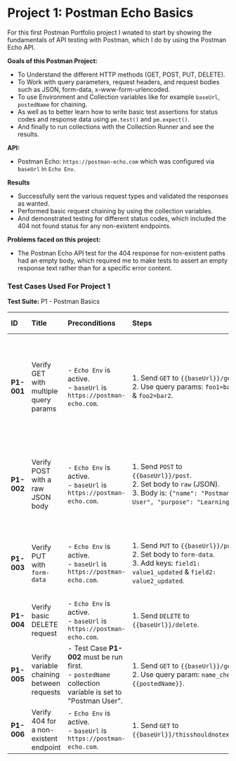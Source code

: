 # Project 1: Postman Echo Basics

For this first Postman Portfolio project I wnated to start by showing the fundamentals of API testing with Postman, which I do by using the Postman Echo API.

**Goals of this Postman Project:**
*   To Understand the different HTTP methods (GET, POST, PUT, DELETE).
*   To Work with query parameters, request headers, and request bodies such as JSON, form-data, x-www-form-urlencoded.
*   To use Environment and Collection variables like for example `baseUrl`, `postedName` for chaining.
*   As well as to better learn how to write basic test assertions for status codes and response data using `pm.test()` and `pm.expect()`.
*   And finally to run collections with the Collection Runner and see the results.

**API:**
*   Postman Echo: `https://postman-echo.com` which was configured via `baseUrl` in `Echo Env`.

**Results**
*   Successfully sent the various request types and validated the responses as wanted.
*   Performed basic request chaining by using the collection variables.
*   And demonstrated testing for different status codes, which included the 404 not found status for any non-existent endpoints.

**Problems faced on this project:**
*   The Postman Echo API test for the 404 response for non-existent paths had an empty body, which required me to make tests to assert an empty response text rather than for a specific error content.

### Test Cases Used For Project 1

**Test Suite:** P1 - Postman Basics

| ID | Title | Preconditions | Steps | Expected Results |
| :- | :- | :- | :- | :- |
| **P1-001** | Verify GET with multiple query params | - `Echo Env` is active.<br>- `baseUrl` is `https://postman-echo.com`. | 1. Send `GET` to `{{baseUrl}}/get`.<br>2. Use query params: `foo1=bar1` & `foo2=bar2`. | 1. Status is `200 OK`.<br>2. Response body is JSON.<br>3. `args` object contains `foo1: "bar1"` & `foo2: "bar2"`.<br>4. `headers` object contains `"x-forwarded-proto": "https"`. |
| **P1-002** | Verify POST with a raw JSON body | - `Echo Env` is active.<br>- `baseUrl` is `https://postman-echo.com`. | 1. Send `POST` to `{{baseUrl}}/post`.<br>2. Set body to `raw` (JSON).<br>3. Body is: `{"name": "Postman User", "purpose": "Learning"}`. | 1. Status is `200 OK`.<br>2. `Content-Type` header includes `application/json`.<br>3. `json` object in response has `name: "Postman User"` & `purpose: "Learning"`. |
| **P1-003** | Verify PUT with `form-data` | - `Echo Env` is active.<br>- `baseUrl` is `https://postman-echo.com`. | 1. Send `PUT` to `{{baseUrl}}/put`.<br>2. Set body to `form-data`.<br>3. Add keys: `field1: value1_updated` & `field2: value2_updated`. | 1. Status is `200 OK`.<br>2. `form` object in response has `field1: "value1_updated"` & `field2: "value2_updated"`. |
| **P1-004** | Verify basic DELETE request | - `Echo Env` is active.<br>- `baseUrl` is `https://postman-echo.com`. | 1. Send `DELETE` to `{{baseUrl}}/delete`. | 1. Status is `200 OK`. |
| **P1-005** | Verify variable chaining between requests   | - Test Case **P1-002** must be run first.<br>- `postedName` collection variable is set to "Postman User". | 1. Send `GET` to `{{baseUrl}}/get`.<br>2. Use query param: `name_check={{postedName}}`. | 1. Status is `200 OK`.<br>2. `args` object in response has `name_check: "Postman User"`. |
| **P1-006** | Verify 404 for a non-existent endpoint | - `Echo Env` is active.<br>- `baseUrl` is `https://postman-echo.com`. | 1. Send `GET` to `{{baseUrl}}/thisshouldnotexist`. | 1. Status is `404 Not Found`.<br>2. Response body is empty. |